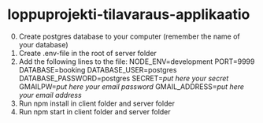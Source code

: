 # loppuprojekti-tilavaraus-applikaatio
0. Create postgres database to your computer (remember the name of your database)
1. Create .env-file in the root of server folder
2. Add the following lines to the file:
      NODE_ENV=development
      PORT=9999
      DATABASE=booking
      DATABASE_USER=postgres
      DATABASE_PASSWORD=postgres
      SECRET=*put here your secret*
      GMAILPW=*put here your email password*
      GMAIL_ADDRESS=*put here your email address*
3. Run npm install in client folder and server folder
4. Run npm start in client folder and server folder
